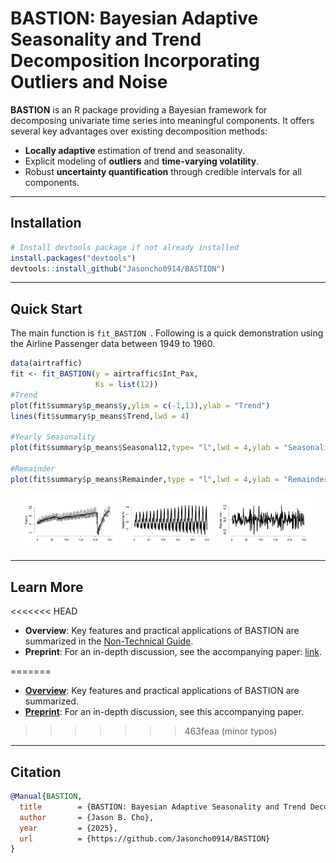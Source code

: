 # BASTION: Bayesian Adaptive Seasonality and Trend Decomposition Incorporating Outliers and Noise

**BASTION** is an R package providing a Bayesian framework for decomposing univariate time series into meaningful components. It offers several key advantages over existing decomposition methods:

- **Locally adaptive** estimation of trend and seasonality.
- Explicit modeling of **outliers** and **time-varying volatility**.
- Robust **uncertainty quantification** through credible intervals for all components.

---

## Installation
```r
# Install devtools package if not already installed
install.packages("devtools")
devtools::install_github("Jasoncho0914/BASTION")
```
---

## Quick Start

The main function is ```fit_BASTION ```. Following is a quick demonstration using the Airline Passenger data between 1949 to 1960.
```r
data(airtraffic)
fit <- fit_BASTION(y = airtraffic$Int_Pax,
                   Ks = list(12))
#Trend
plot(fit$summary$p_means$y,ylim = c(-1,13),ylab = "Trend")
lines(fit$summary$p_means$Trend,lwd = 4)

#Yearly Seasonality
plot(fit$summary$p_means$Seasonal12,type= "l",lwd = 4,ylab = "Seasonality (k=12)")

#Remainder
plot(fit$summary$p_means$Remainder,type = "l",lwd = 4,ylab = "Remainder")
```
<p align="center">
  <img src="man/figures/trend.PNG" alt="Trend estimate with the observed data" width="30%">
  <img src="man/figures/seasonality.PNG" alt="Seasonality estimate" width="30%">
  <img src="man/figures/remainder.PNG" alt="Remainder" width="30%">
</p>

---

## Learn More

<<<<<<< HEAD
- **Overview**: Key features and practical applications of BASTION are summarized in the [Non-Technical Guide](https://jasoncho0914.github.io/BASTION/articles/non-technical_guide.html).  
- **Preprint**: For an in-depth discussion, see the accompanying paper: [link](paper/BASTION_20250124.pdf).

=======
- [**Overview**](https://jasoncho0914.github.io/BASTION/articles/non-technical_guide.html): Key features and practical applications of BASTION are summarized.
- [**Preprint**](paper/BASTION_20250124.pdf): For an in-depth discussion, see this accompanying paper.
>>>>>>> 463feaa (minor typos)

---

## Citation
```bibtex
@Manual{BASTION,
  title        = {BASTION: Bayesian Adaptive Seasonality and Trend Decomposition Incorporating Outliers and Noise},
  author       = {Jason B. Cho},
  year         = {2025},
  url          = {https://github.com/Jasoncho0914/BASTION}
}
```
